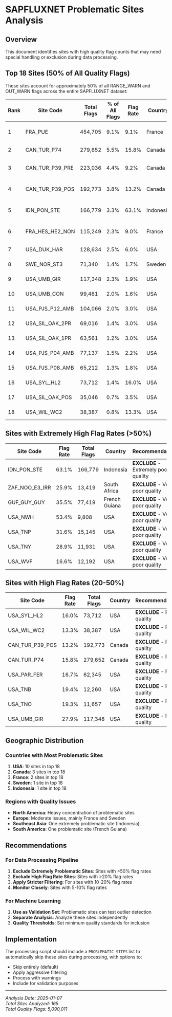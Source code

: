 # SAPFLUXNET Problematic Sites Analysis

## Overview

This document identifies sites with high quality flag counts that may need special handling or exclusion during data processing.

## Top 18 Sites (50% of All Quality Flags)

These sites account for approximately 50% of all RANGE_WARN and OUT_WARN flags across the entire SAPFLUXNET dataset:

| Rank | Site Code | Total Flags | % of All Flags | Flag Rate | Country | Notes |
|------|-----------|-------------|----------------|-----------|---------|-------|
| 1 | FRA_PUE | 454,705 | 9.1% | 9.1% | France | Highest flag count |
| 2 | CAN_TUR_P74 | 279,652 | 5.5% | 15.8% | Canada | Very high flag rate |
| 3 | CAN_TUR_P39_PRE | 223,036 | 4.4% | 9.2% | Canada | Pre-treatment data |
| 4 | CAN_TUR_P39_POS | 192,773 | 3.8% | 13.2% | Canada | Post-treatment data |
| 5 | IDN_PON_STE | 166,779 | 3.3% | 63.1% | Indonesia | Extremely high flag rate |
| 6 | FRA_HES_HE2_NON | 115,249 | 2.3% | 9.0% | France | Non-irrigated treatment |
| 7 | USA_DUK_HAR | 128,634 | 2.5% | 6.0% | USA | Harvard Forest |
| 8 | SWE_NOR_ST3 | 71,340 | 1.4% | 1.7% | Sweden | Large dataset |
| 9 | USA_UMB_GIR | 117,348 | 2.3% | 1.9% | USA | Girdled treatment |
| 10 | USA_UMB_CON | 99,461 | 2.0% | 1.6% | USA | Control treatment |
| 11 | USA_PJS_P12_AMB | 104,066 | 2.0% | 3.0% | USA | Ambient treatment |
| 12 | USA_SIL_OAK_2PR | 69,016 | 1.4% | 3.0% | USA | Oak forest |
| 13 | USA_SIL_OAK_1PR | 63,561 | 1.2% | 3.0% | USA | Oak forest |
| 14 | USA_PJS_P04_AMB | 77,137 | 1.5% | 2.2% | USA | Ambient treatment |
| 15 | USA_PJS_P08_AMB | 65,212 | 1.3% | 1.8% | USA | Ambient treatment |
| 16 | USA_SYL_HL2 | 73,712 | 1.4% | 16.0% | USA | High flag rate |
| 17 | USA_SIL_OAK_POS | 35,046 | 0.7% | 3.5% | USA | Post-treatment |
| 18 | USA_WIL_WC2 | 38,387 | 0.8% | 13.3% | USA | High flag rate |

## Sites with Extremely High Flag Rates (>50%)

| Site Code | Flag Rate | Total Flags | Country | Recommendation |
|-----------|-----------|-------------|---------|----------------|
| IDN_PON_STE | 63.1% | 166,779 | Indonesia | **EXCLUDE** - Extremely poor quality |
| ZAF_NOO_E3_IRR | 25.9% | 13,419 | South Africa | **EXCLUDE** - Very poor quality |
| GUF_GUY_GUY | 35.5% | 77,419 | French Guiana | **EXCLUDE** - Very poor quality |
| USA_NWH | 53.4% | 9,808 | USA | **EXCLUDE** - Very poor quality |
| USA_TNP | 31.6% | 15,145 | USA | **EXCLUDE** - Very poor quality |
| USA_TNY | 28.9% | 11,931 | USA | **EXCLUDE** - Very poor quality |
| USA_WVF | 16.6% | 12,192 | USA | **EXCLUDE** - Very poor quality |

## Sites with High Flag Rates (20-50%)

| Site Code | Flag Rate | Total Flags | Country | Recommendation |
|-----------|-----------|-------------|---------|----------------|
| USA_SYL_HL2 | 16.0% | 73,712 | USA | **EXCLUDE** - Poor quality |
| USA_WIL_WC2 | 13.3% | 38,387 | USA | **EXCLUDE** - Poor quality |
| CAN_TUR_P39_POS | 13.2% | 192,773 | Canada | **EXCLUDE** - Poor quality |
| CAN_TUR_P74 | 15.8% | 279,652 | Canada | **EXCLUDE** - Poor quality |
| USA_PAR_FER | 16.7% | 62,345 | USA | **EXCLUDE** - Poor quality |
| USA_TNB | 19.4% | 12,260 | USA | **EXCLUDE** - Poor quality |
| USA_TNO | 19.3% | 11,657 | USA | **EXCLUDE** - Poor quality |
| USA_UMB_GIR | 27.9% | 117,348 | USA | **EXCLUDE** - Poor quality |

## Geographic Distribution

### Countries with Most Problematic Sites

1. **USA**: 10 sites in top 18
2. **Canada**: 3 sites in top 18  
3. **France**: 2 sites in top 18
4. **Sweden**: 1 site in top 18
5. **Indonesia**: 1 site in top 18

### Regions with Quality Issues

- **North America**: Heavy concentration of problematic sites
- **Europe**: Moderate issues, mainly France and Sweden
- **Southeast Asia**: One extremely problematic site (Indonesia)
- **South America**: One problematic site (French Guiana)

## Recommendations

### For Data Processing Pipeline

1. **Exclude Extremely Problematic Sites**: Sites with >50% flag rates
2. **Exclude High Flag Rate Sites**: Sites with >20% flag rates  
3. **Apply Stricter Filtering**: For sites with 10-20% flag rates
4. **Monitor Closely**: Sites with 5-10% flag rates

### For Machine Learning

1. **Use as Validation Set**: Problematic sites can test outlier detection
2. **Separate Analysis**: Analyze these sites independently
3. **Quality Thresholds**: Set minimum quality standards for inclusion

## Implementation

The processing script should include a `PROBLEMATIC_SITES` list to automatically skip these sites during processing, with options to:

- Skip entirely (default)
- Apply aggressive filtering
- Process with warnings
- Include for validation purposes

---

*Analysis Date: 2025-01-07*  
*Total Sites Analyzed: 165*  
*Total Quality Flags: 5,090,011*
